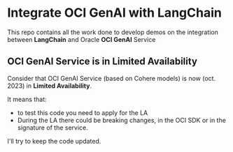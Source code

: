 # Integrate OCI GenAI with LangChain
This repo contains all the work done to develop demos on the integration between **LangChain** and Oracle **OCI GenAI** Service

## OCI GenAI Service is in Limited Availability
Consider that OCI GenAI Service (based on Cohere models) is now (oct. 2023) in **Limited Availability**.

It means that:
* to test this code you need to apply for the LA
* During the LA there could be breaking changes, in the OCI SDK or in the signature of the service.

I'll try to keep the code updated.

